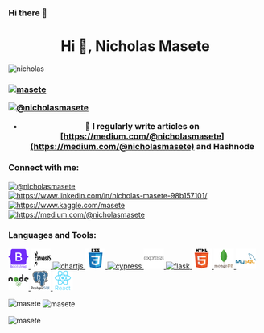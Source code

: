 ### Hi there 👋

<h1 align="center">Hi 👋, Nicholas Masete</h1>
<a> <img src="[https://www.canva.com/design/DAFIlWd9A5A/2BT6dAB5gRBFaOvNiub7Og/edit?layoutQuery=banner](https://www.canva.com/design/DAFIlWd9A5A/2BT6dAB5gRBFaOvNiub7Og/edit?utm_content=DAFIlWd9A5A&utm_campaign=designshare&utm_medium=link2&utm_source=sharebutton)" alt="nicholas" /><a/>
<h3 align="center">

<p align="left"> <a href="https://github.com/ryo-ma/github-profile-trophy"><img src="https://github-profile-trophy.vercel.app/?username=masete" alt="masete" /></a> </p>

<p align="left"> <a href="https://twitter.com/@nicholasmasete" target="blank"><img src="https://img.shields.io/twitter/follow/@nicholasmasete?logo=twitter&style=for-the-badge" alt="@nicholasmasete" /></a> </p>


- 📝 I regularly write articles on [https://medium.com/@nicholasmasete](https://medium.com/@nicholasmasete) and Hashnode


<h3 align="left">Connect with me:</h3>
<p align="left">
<a href="https://twitter.com/@nicholasmasete" target="blank"><img align="center" src="https://raw.githubusercontent.com/rahuldkjain/github-profile-readme-generator/master/src/images/icons/Social/twitter.svg" alt="@nicholasmasete" height="30" width="40" /></a>   
<a href="https://linkedin.com/in/https://www.linkedin.com/in/nicholas-masete-98b157101/" target="blank"><img align="center" src="https://raw.githubusercontent.com/rahuldkjain/github-profile-readme-generator/master/src/images/icons/Social/linked-in-alt.svg" alt="https://www.linkedin.com/in/nicholas-masete-98b157101/" height="30" width="40" /></a>
<a href="https://kaggle.com/https://www.kaggle.com/masete" target="blank"><img align="center" src="https://raw.githubusercontent.com/rahuldkjain/github-profile-readme-generator/master/src/images/icons/Social/kaggle.svg" alt="https://www.kaggle.com/masete" height="30" width="40" /></a>
<a href="https://medium.com/https://medium.com/@nicholasmasete" target="blank"><img align="center" src="https://raw.githubusercontent.com/rahuldkjain/github-profile-readme-generator/master/src/images/icons/Social/medium.svg" alt="https://medium.com/@nicholasmasete" height="30" width="40" /></a>
</p>

<h3 align="left">Languages and Tools:</h3>
<p align="left"> <a href="https://getbootstrap.com" target="_blank" rel="noreferrer"> <img src="https://raw.githubusercontent.com/devicons/devicon/master/icons/bootstrap/bootstrap-plain-wordmark.svg" alt="bootstrap" width="40" height="40"/> </a> <a href="https://canvasjs.com" target="_blank" rel="noreferrer"> <img src="https://raw.githubusercontent.com/Hardik0307/Hardik0307/master/assets/canvasjs-charts.svg" alt="canvasjs" width="40" height="40"/> </a> <a href="https://www.chartjs.org" target="_blank" rel="noreferrer"> <img src="https://www.chartjs.org/media/logo-title.svg" alt="chartjs" width="40" height="40"/> </a> <a href="https://www.w3schools.com/css/" target="_blank" rel="noreferrer"> <img src="https://raw.githubusercontent.com/devicons/devicon/master/icons/css3/css3-original-wordmark.svg" alt="css3" width="40" height="40"/> </a> <a href="https://www.cypress.io" target="_blank" rel="noreferrer"> <img src="https://raw.githubusercontent.com/simple-icons/simple-icons/6e46ec1fc23b60c8fd0d2f2ff46db82e16dbd75f/icons/cypress.svg" alt="cypress" width="40" height="40"/> </a> <a href="https://expressjs.com" target="_blank" rel="noreferrer"> <img src="https://raw.githubusercontent.com/devicons/devicon/master/icons/express/express-original-wordmark.svg" alt="express" width="40" height="40"/> </a> <a href="https://flask.palletsprojects.com/" target="_blank" rel="noreferrer"> <img src="https://www.vectorlogo.zone/logos/pocoo_flask/pocoo_flask-icon.svg" alt="flask" width="40" height="40"/> </a> <a href="https://www.w3.org/html/" target="_blank" rel="noreferrer"> <img src="https://raw.githubusercontent.com/devicons/devicon/master/icons/html5/html5-original-wordmark.svg" alt="html5" width="40" height="40"/> </a> <a href="https://www.mongodb.com/" target="_blank" rel="noreferrer"> <img src="https://raw.githubusercontent.com/devicons/devicon/master/icons/mongodb/mongodb-original-wordmark.svg" alt="mongodb" width="40" height="40"/> </a> <a href="https://www.mysql.com/" target="_blank" rel="noreferrer"> <img src="https://raw.githubusercontent.com/devicons/devicon/master/icons/mysql/mysql-original-wordmark.svg" alt="mysql" width="40" height="40"/> </a> <a href="https://nodejs.org" target="_blank" rel="noreferrer"> <img src="https://raw.githubusercontent.com/devicons/devicon/master/icons/nodejs/nodejs-original-wordmark.svg" alt="nodejs" width="40" height="40"/> </a> <a href="https://www.postgresql.org" target="_blank" rel="noreferrer"> <img src="https://raw.githubusercontent.com/devicons/devicon/master/icons/postgresql/postgresql-original-wordmark.svg" alt="postgresql" width="40" height="40"/> </a> <a href="https://reactjs.org/" target="_blank" rel="noreferrer"> <img src="https://raw.githubusercontent.com/devicons/devicon/master/icons/react/react-original-wordmark.svg" alt="react" width="40" height="40"/> </a> </p>

<p><img align="left" src="https://github-readme-stats.vercel.app/api/top-langs?username=masete&show_icons=true&locale=en&layout=compact" alt="masete" /></p>

<p>&nbsp;<img align="center" src="https://github-readme-stats.vercel.app/api?username=masete&show_icons=true&locale=en" alt="masete" /></p>

<p><img align="center" src="https://github-readme-streak-stats.herokuapp.com/?user=masete&" alt="masete" /></p>

